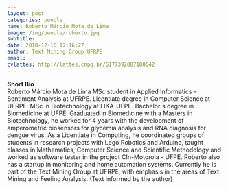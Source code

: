 ```yaml
---
layout: post
categories: people
name: Roberto Márcio Mota de Lima
image: /img/people/roberto.jpg
subtitle: 
date: 2018-12-16 17:16:27
author: Text Mining Group UFRPE
email: 
cvlattes: http://lattes.cnpq.br/6177392887180542
---
```


<b>Short Bio</b><br/>
Roberto Márcio Mota de Lima MSc student in Applied Informatics – Sentiment Analysis at UFRPE. Licentiate degree in Computer Science at UFRPE. MSc in Biotechnology at LIKA-UFPE. Bachelor´s degree in Biomedicine at UFPE. Graduated in Biomedicine with a Masters in Biotechnology, he worked for 4 years with the development of amperometric biosensors for glycemia analysis and RNA diagnosis for dengue virus. As a Licentiate in Computing, he coordinated groups of students in research projects with Lego Robotics and Arduino, taught classes in Mathematics, Computer Science and Scientific Methodology and worked as software tester in the project CIn-Motorola - UFPE. Roberto also has a startup in monitoring and home automation systems. Currently he is part of
the Text Mining Group at UFRPE, with emphasis in the areas of Text Mining and Feeling
Analysis. (Text informed by the author)